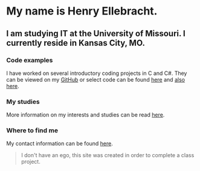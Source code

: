 # My name is Henry Ellebracht.
## I am studying IT at the University of Missouri. I currently reside in Kansas City, MO.

### Code examples
I have worked on several introductory coding projects in C and C#. They can be viewed on my [GitHub](https://github.com/henryelle) or select code can be found [here](code.md) and [also here](code2.md).

### My studies
More information on my interests and studies can be read [here](studies.md).

### Where to find me
My contact information can be found [here](contact.md).

>I don't have an ego,
>this site was created in order to complete a class project.
